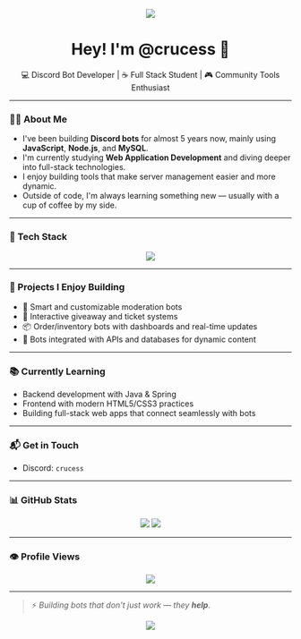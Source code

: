 <p align="center">
  <img src="https://capsule-render.vercel.app/api?type=waving&color=0d1117&height=200&section=header&text=Welcome%20to%20my%20GitHub!&fontSize=40&fontColor=ffffff"/>
</p>

<h1 align="center">Hey! I'm @crucess 👋</h1>

<p align="center">
  💻 Discord Bot Developer | ☕ Full Stack Student | 🎮 Community Tools Enthusiast
</p>

---

### 👨‍💻 About Me

- I've been building **Discord bots** for almost 5 years now, mainly using **JavaScript**, **Node.js**, and **MySQL**.
- I'm currently studying **Web Application Development** and diving deeper into full-stack technologies.
- I enjoy building tools that make server management easier and more dynamic.
- Outside of code, I'm always learning something new — usually with a cup of coffee by my side.

---

### 🔧 Tech Stack

<p align="center">
  <img src="https://skillicons.dev/icons?i=js,nodejs,java,mysql,html,css,git,github,vscode&theme=dark" />
</p>

---

### 🚀 Projects I Enjoy Building

- 🤖 Smart and customizable moderation bots  
- 🎉 Interactive giveaway and ticket systems  
- 📦 Order/inventory bots with dashboards and real-time updates  
- 🔌 Bots integrated with APIs and databases for dynamic content  

---

### 📚 Currently Learning

- Backend development with Java & Spring  
- Frontend with modern HTML5/CSS3 practices  
- Building full-stack web apps that connect seamlessly with bots

---

### 📬 Get in Touch

- Discord: `crucess`

---

### 📊 GitHub Stats

<p align="center">
  <img src="https://github-readme-stats.vercel.app/api?username=crucess&show_icons=true&theme=tokyonight" />
  <img src="https://github-readme-streak-stats.herokuapp.com?user=crucess&theme=tokyonight&hide_border=false" />
</p>

---

### 👁️ Profile Views

<p align="center">
  <img src="https://komarev.com/ghpvc/?username=crucess&label=Profile%20views&color=0e75b6&style=flat" />
</p>

---

> ⚡ *Building bots that don't just work — they **help**.*

<p align="center">
  <img src="https://capsule-render.vercel.app/api?type=waving&color=0d1117&height=120&section=footer"/>
</p>
